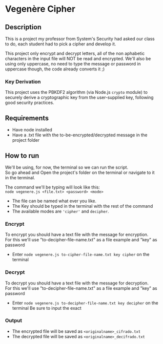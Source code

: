 # Vegenère Cipher

## Description
This is a project my professor from System's Security had asked our class to do, each student had to pick a cipher and develop it.

This project only encrypt and decrypt letters, all of the non aphabetic characters in the input file will NOT be read and encrypted. We'll also be using only uppercase, no need to type the message or password in uppercase though, the code already converts it ;)

### Key Derivation

This project uses the PBKDF2 algorithm (via Node.js `crypto` module) to securely derive a cryptographic key from the user-supplied key, following good security practices.

## Requirements
* Have node installed
* Have a .txt file with the to-be-encrypted/decrypted message in the project folder
## How to run
We'll be using, for now, the terminal so we can run the script.<br>
So go ahead and Open the project's folder on the terminal or navigate to it in the terminal.

The command we'll be typing will look like this:<br>
`node vegenere.js <file.txt> <password> <mode>`<br>
* The file can be named what ever you like.<br>
* The Key should be typed in the terminal with the rest of the command
* The available modes are `'cipher'` and `decipher`.

### Encrypt

To encrypt you should have a text file with the message for encryption.<br>
For this we'll use "to-decipher-file-name.txt" as a file example and "key" as password

* Enter `node vegenere.js to-cipher-file-name.txt key cipher` on the terminal

### Decrypt

To decrypt you should have a text file with the message for decryption.<br>
For this we'll use "to-decipher-file-name.txt" as a file example and "key" as password
* Enter `node vegenere.js to-decipher-file-name.txt key decipher` on the terminal
Be sure to input the exact


### Output

- The encrypted file will be saved as `<originalname>_cifrado.txt`
- The decrypted file will be saved as `<originalname>_decifrado.txt`

